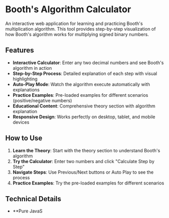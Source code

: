 # Booth's Algorithm Calculator

An interactive web application for learning and practicing Booth's multiplication algorithm. This tool provides step-by-step visualization of how Booth's algorithm works for multiplying signed binary numbers.

## Features

- **Interactive Calculator**: Enter any two decimal numbers and see Booth's algorithm in action
- **Step-by-Step Process**: Detailed explanation of each step with visual highlighting
- **Auto-Play Mode**: Watch the algorithm execute automatically with explanations
- **Practice Examples**: Pre-loaded examples for different scenarios (positive/negative numbers)
- **Educational Content**: Comprehensive theory section with algorithm explanation
- **Responsive Design**: Works perfectly on desktop, tablet, and mobile devices

## How to Use

1. **Learn the Theory**: Start with the theory section to understand Booth's algorithm
2. **Try the Calculator**: Enter two numbers and click "Calculate Step by Step"
3. **Navigate Steps**: Use Previous/Next buttons or Auto Play to see the process
4. **Practice Examples**: Try the pre-loaded examples for different scenarios

## Technical Details

- **Pure JavaS